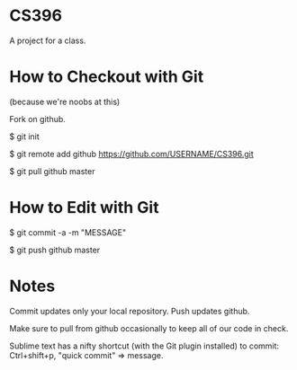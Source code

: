 CS396
=====

A project for a class.

How to Checkout with Git
===

(because we're noobs at this)

Fork on github.

$ git init

$ git remote add github https://github.com/USERNAME/CS396.git

$ git pull github master

How to Edit with Git
===

$ git commit -a -m "MESSAGE"

$ git push github master

Notes
===

Commit updates only your local repository. Push updates github.

Make sure to pull from github occasionally to keep all of our code in check.

Sublime text has a nifty shortcut (with the Git plugin installed) to commit: Ctrl+shift+p, "quick commit" => message.